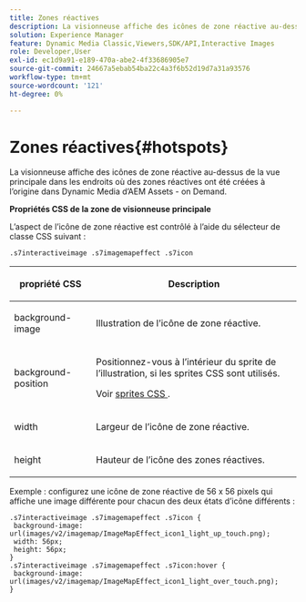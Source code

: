 ```yaml
---
title: Zones réactives
description: La visionneuse affiche des icônes de zone réactive au-dessus de la vue principale dans les endroits où des zones réactives ont été créées à l’origine dans Dynamic Media d’AEM Assets - on Demand.
solution: Experience Manager
feature: Dynamic Media Classic,Viewers,SDK/API,Interactive Images
role: Developer,User
exl-id: ec1d9a91-e189-470a-abe2-4f33686905e7
source-git-commit: 24667a5ebab54ba22c4a3f6b52d19d7a31a93576
workflow-type: tm+mt
source-wordcount: '121'
ht-degree: 0%

---
```


# Zones réactives{#hotspots}

La visionneuse affiche des icônes de zone réactive au-dessus de la vue principale dans les endroits où des zones réactives ont été créées à l’origine dans Dynamic Media d’AEM Assets - on Demand.

<!--<a id="section_061E550C1C1D4DB2BD663A898895B38C"></a>-->

**Propriétés CSS de la zone de visionneuse principale**

L’aspect de l’icône de zone réactive est contrôlé à l’aide du sélecteur de classe CSS suivant :

```
.s7interactiveimage .s7imagemapeffect .s7icon
```

<table id="table_94EE3F5BBE4547C0B4943471CEE7EDE4"> 
 <thead> 
  <tr> 
   <th colname="col1" class="entry"> <p> propriété CSS </p> </th> 
   <th colname="col2" class="entry"> <p>Description </p> </th> 
  </tr> 
 </thead>
 <tbody> 
  <tr> 
   <td colname="col1"> <p> <span class="codeph"> background-image </span> </p> </td> 
   <td colname="col2"> <p>Illustration de l’icône de zone réactive. </p> </td> 
  </tr> 
  <tr> 
   <td colname="col1"> <p> <span class="codeph"> background-position </span> </p> </td> 
   <td colname="col2"> <p>Positionnez-vous à l’intérieur du sprite de l’illustration, si les sprites CSS sont utilisés. </p> <p>Voir <a href="../../../c-html5-aem-asset-viewers/c-html5-aem-interactive-images/c-html5-aem-interactive-image-customizingviewer/c-html5-aem-interactive-image-customizingviewer.md#section-9b6d8d601cb441d08214dada7bb4eddc" format="dita" scope="local"> sprites CSS </a>. </p> </td> 
  </tr> 
  <tr> 
   <td colname="col1"> <p> <span class="codeph"> width </span> </p> </td> 
   <td colname="col2"> <p>Largeur de l’icône de zone réactive. </p> </td> 
  </tr> 
  <tr> 
   <td colname="col1"> <p> <span class="codeph"> height </span> </p> </td> 
   <td colname="col2"> <p>Hauteur de l’icône des zones réactives. </p> </td> 
  </tr> 
 </tbody> 
</table>

Exemple : configurez une icône de zone réactive de 56 x 56 pixels qui affiche une image différente pour chacun des deux états d’icône différents :

```
.s7interactiveimage .s7imagemapeffect .s7icon { 
 background-image: url(images/v2/imagemap/ImageMapEffect_icon1_light_up_touch.png); 
 width: 56px; 
 height: 56px; 
} 
.s7interactiveimage .s7imagemapeffect .s7icon:hover { 
 background-image: url(images/v2/imagemap/ImageMapEffect_icon1_light_over_touch.png); 
}
```
